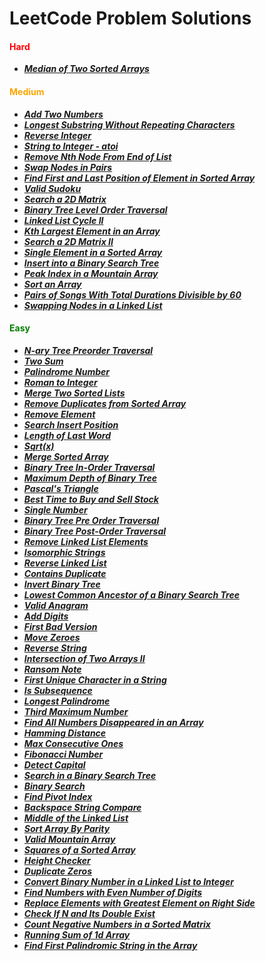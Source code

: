 # LeetCode Problem Solutions

<h4 style="color:red">Hard</h4>

-   **_[Median of Two Sorted Arrays](https://github.com/Razeen-Shaikh/leetcode/tree/main/median-of-two-sorted-arrays)_**

<h4 style="color:orange">Medium</h4>

-   **_[Add Two Numbers](https://github.com/Razeen-Shaikh/leetcode/tree/main/add-two-numbers)_**
-   **_[Longest Substring Without Repeating Characters](https://github.com/Razeen-Shaikh/leetcode/tree/main/longest-substring-without-repeating-characters)_**
-   **_[Reverse Integer](https://github.com/Razeen-Shaikh/leetcode/tree/main/reverse-integer)_**
-   **_[String to Integer - atoi](https://github.com/Razeen-Shaikh/leetcode/tree/main/string-to-integer)_**
-   **_[Remove Nth Node From End of List](https://github.com/Razeen-Shaikh/leetcode/tree/main/remove-nth-node-from-end-of-list)_**
-   **_[Swap Nodes in Pairs](https://github.com/Razeen-Shaikh/leetcode/tree/main/swap-nodes-in-pairs)_**
-   **_[Find First and Last Position of Element in Sorted Array](https://github.com/Razeen-Shaikh/leetcode/tree/main/find-first-and-last-position-of-element)_**
-   **_[Valid Sudoku](https://github.com/Razeen-Shaikh/leetcode/tree/main/valid-sudoku)_**
-   **_[Search a 2D Matrix](https://github.com/Razeen-Shaikh/leetcode/tree/main/search-a-2d-matrix)_**
-   **_[Binary Tree Level Order Traversal](https://github.com/Razeen-Shaaikh/leetcode/tree/main/binary-tree-level-order-traversal)_**
-   **_[Linked List Cycle II](https://github.com/Razeen-Shaikh/leetcode/tree/main/linked-list-cycle-ii)_**
-   **_[Kth Largest Element in an Array](https://github.com/Razeen-Shaikh/leetcode/tree/main/kth-largest-element-in-an-array)_**
-   **_[Search a 2D Matrix II](https://github.com/Razeen-Shaikh/leetcode/tree/main/search-a-2d-matrix-ii)_**
-   **_[Single Element in a Sorted Array](https://github.com/Razeen-Shaikh/leetcode/tree/main/single-element-in-a-sorted-array)_**
-   **_[Insert into a Binary Search Tree](https://github.com/Razeen-Shaikh/leetcode/tree/main/insert-into-a-binary-search-tree)_**
-   **_[Peak Index in a Mountain Array](https://github.com/Razeen-Shaikh/leetcode/tree/main/peak-index-in-a-mountain-array)_**
-   **_[Sort an Array](https://github.com/Razeen-Shaikh/leetcode/tree/main/sort-an-array)_**
-   **_[Pairs of Songs With Total Durations Divisible by 60](https://github.com/Razeen-Shaikh/leetcode/tree/main/pairs-of-a-sorted-array)_**
-   **_[Swapping Nodes in a Linked List](https://github.com/Razeen-Shaikh/leetcode/tree/main/1721.swapping-nodes-in-a-linked-list)_**

<h4 style="color:green">Easy</h4>

-   **_[N-ary Tree Preorder Traversal](https://github.com/Razeen-Shaikh/leetcode/tree/main/n-ary-treepreorder-traversal)_**
-   **_[Two Sum](https://github.com/Razeen-Shaikh/leetcode/tree/main/two-sums)_**
-   **_[Palindrome Number](https://github.com/Razeen-Shaikh/leetcode/tree/main/palindrome-number)_**
-   **_[Roman to Integer](https://github.com/Razeen-Shaikh/leetcode/tree/main/roman-to-integer)_**
-   **_[Merge Two Sorted Lists](https://github.com/Razeen-Shaikh/leetcode/tree/main/merge-two-sorted-lists)_**
-   **_[Remove Duplicates from Sorted Array](https://github.com/Razeen-Shaikh/leetcode/tree/main/remove-duplicates-from-sorted-array)_**
-   **_[Remove Element](https://github.com/Razeen-Shaikh/leetcode/tree/main/remove-element)_**
-   **_[Search Insert Position](https://github.com/Razeen-Shaikh/leetcode/tree/main/search-insert-position)_**
-   **_[Length of Last Word](https://github.com/Razeen-Shaikh/leetcode/tree/main/length-of-last-word)_**
-   **_[Sqrt(x)](https://github.com/Razeen-Shaikh/leetcode/tree/main/sqrt-of-x)_**
-   **_[Merge Sorted Array](https://github.com/Razeen-Shaikh/leetcode/tree/main/merge-sorted-array)_**
-   **_[Binary Tree In-Order Traversal](https://github.com/Razeen-Shaikh/leetcode/tree/main/binary-tree-inorder-traversal)_**
-   **_[Maximum Depth of Binary Tree](https://github.com/Razeen-Shaikh/leetcode/tree/main/0104.maximum-depth-of-binary-tree)_**
-   **_[Pascal's Triangle](https://github.com/Razeen-Shaikh/leetcode/tree/main/0118.pascal's-triangle)_**
-   **_[Best Time to Buy and Sell Stock](https://github.com/Razeen-Shaikh/leetcode/tree/main/0121.best-time-to-buy-sell-stock)_**
-   **_[Single Number](https://github.com/Razeen-Shaikh/leetcode/tree/main/0136.single-number)_**
-   **_[Binary Tree Pre Order Traversal](https://github.com/Razeen-Shaikh/leetcode/tree/main/0144.binary-tree-pre-order-traversal)_**
-   **_[Binary Tree Post-Order Traversal](https://github.com/Razeen-Shaikh/leetcode/tree/main/0145.binary-tree-post-order-traversal)_**
-   **_[Remove Linked List Elements](https://github.com/Razeen-Shaikh/leetcode/tree/main/0203.remove-linked-list-elements)_**
-   **_[Isomorphic Strings](https://github.com/Razeen-Shaikh/leetcode/tree/main/0205.isomorphic-strings)_**
-   **_[Reverse Linked List](https://github.com/Razeen-Shaikh/leetcode/tree/main/0206.reverse-linked-list)_**
-   **_[Contains Duplicate](https://github.com/Razeen-Shaikh/leetcode/tree/main/0217.contains-duplicate)_**
-   **_[Invert Binary Tree](https://github.com/Razeen-Shaikh/leetcode/tree/main/0226.invert-binary-tree)_**
-   **_[Lowest Common Ancestor of a Binary Search Tree](https://github.com/Razeen-Shaikh/leetcode/tree/main/0235.lowest-common-ancestor-of-a-binary-search-tree)_**
-   **_[Valid Anagram](https://github.com/Razeen-Shaikh/leetcode/tree/main/0242.valid-anagram)_**
-   **_[Add Digits](https://github.com/Razeen-Shaikh/leetcode/tree/main/0258.add-digits)_**
-   **_[First Bad Version](https://github.com/Razeen-Shaikh/leetcode/tree/main/0278.first-bad-version)_**
-   **_[Move Zeroes](https://github.com/Razeen-Shaikh/leetcode/tree/main/0283.move-zeroes)_**
-   **_[Reverse String](https://github.com/Razeen-Shaikh/leetcode/tree/main/0344.reverse-string)_**
-   **_[Intersection of Two Arrays II](https://github.com/Razeen-Shaikh/leetcode/tree/main/0350.intersection-of-two-arrays-ii)_**
-   **_[Ransom Note](https://github.com/Razeen-Shaikh/leetcode/tree/main/0383.ransom-note)_**
-   **_[First Unique Character in a String](https://github.com/Razeen-Shaikh/leetcode/tree/main/0387.first-unique-character-in-a-string)_**
-   **_[Is Subsequence](https://github.com/Razeen-Shaikh/leetcode/tree/main/is-subsequence)_**
-   **_[Longest Palindrome](https://github.com/Razeen-Shaikh/leetcode/tree/main/0409.longest-palindrome)_**
-   **_[Third Maximum Number](https://github.com/Razeen-Shaikh/leetcode/tree/main/0414.third-maximum-number)_**
-   **_[Find All Numbers Disappeared in an Array](https://github.com/Razeen-Shaikh/leetcode/tree/main/0448.find-all-numbers-disappeared-in-an-array)_**
-   **_[Hamming Distance](https://github.com/Razeen-Shaikh/leetcode/tree/main/0461.hamming-distance)_**
-   **_[Max Consecutive Ones](https://github.com/Razeen-Shaikh/leetcode/tree/main/0485.max-consecutive-ones)_**
-   **_[Fibonacci Number](https://github.com/Razeen-Shaikh/leetcode/tree/main/0509.fibonacci-number)_**
-   **_[Detect Capital](https://github.com/Razeen-Shaikh/leetcode/tree/main/0520.detect-capital)_**
-   **_[Search in a Binary Search Tree](https://github.com/Razeen-Shaikh/leetcode/tree/main/07arch-in-a-binary-search-tree)_**
-   **_[Binary Search](https://github.com/Razeen-Shaikh/leetcode/tree/main/binary-search)_**
-   **_[Find Pivot Index](https://github.com/Razeen-Shaikh/leetcode/tree/main/724.find-pivot-index)_**
-   **_[Backspace String Compare](https://github.com/Razeen-Shaikh/leetcode/tree/main/844.backspace-str-compare)_**
-   **_[Middle of the Linked List](https://github.com/Razeen-Shaikh/leetcode/tree/main/876.middle_of-the-linked-list)_**
-   **_[Sort Array By Parity](https://github.com/Razeen-Shaikh/leetcode/tree/main/0905.sort-array-by-parity)_**
-   **_[Valid Mountain Array](https://github.com/Razeen-Shaikh/leetcode/tree/main/0941.valid-mountain-array)_**
-   **_[Squares of a Sorted Array](https://github.com/Razeen-Shaikh/leetcode/tree/main/0977.squares-of-a-sorted-array)_**
-   **_[Height Checker](https://github.com/Razeen-Shaikh/leetcode/tree/main/1051.height-checker)_**
-   **_[Duplicate Zeros](https://github.com/Razeen-Shaikh/leetcode/tree/main/1089.duplicate-zeros)_**
-   **_[Convert Binary Number in a Linked List to Integer](https://github.com/Razeen-Shaikh/leetcode/tree/main/1290.convert-binary-number-in-a-linked-list-to-integer)_**
-   **_[Find Numbers with Even Number of Digits](https://github.com/Razeen-Shaikh/leetcode/tree/main/1295.find-numbers-with-even-number-of-digits)_**
-   **_[Replace Elements with Greatest Element on Right Side](https://github.com/Razeen-Shaikh/leetcode/tree/main/1299.replace-elements-with-greatest-element-on-right-side)_**
-   **_[Check If N and Its Double Exist](https://github.com/Razeen-Shaikh/leetcode/tree/main/1346.check-if-n-and-its-double-exist)_**
-   **_[Count Negative Numbers in a Sorted Matrix](https://github.com/Razeen-Shaikh/leetcode/tree/main/1351.count-negative-numbers-in-a-sorted-matrix)_**
-   **_[Running Sum of 1d Array](https://github.com/Razeen-Shaikh/leetcode/tree/main/1480.running-sum-of-1d-array)_**
-   **_[Find First Palindromic String in the Array](https://github.com/Razeen-Shaikh/leetcode/tree/main/find-first-palindromic-string-in-the-array)_**
